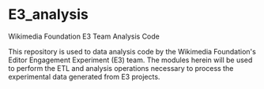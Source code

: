 E3_analysis
===========

Wikimedia Foundation E3 Team Analysis Code

This repository is used to data analysis code by the Wikimedia Foundation's Editor Engagement Experiment (E3) team.  The modules herein will be used to perform the ETL and analysis operations necessary to process the experimental 
data generated from E3 projects.
